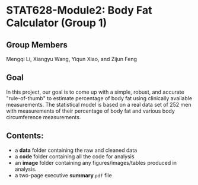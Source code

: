 # STAT628-Module2: Body Fat Calculator (Group 1)

## Group Members
Mengqi Li, Xiangyu Wang, Yiqun Xiao, and Zijun Feng

## Goal
In this project, our goal is to come up with a simple, robust, and accurate "rule-of-thumb" to estimate percentage of body fat using clinically available measurements. The statistical model is based on a real data set of 252 men with measurements of their percentage of body fat and various body circumference measurements.

## Contents:
-	a **data** folder containing the raw and cleaned data
-	a **code** folder containing all the code for analysis
-	an **image** folder containing any figures/images/tables produced in analysis.
- a two-page executive **summary** `pdf` file
